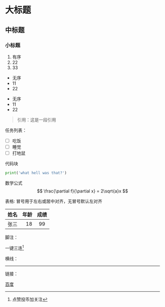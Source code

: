 
# 大标题
## 中标题
### 小标题

1. 有序
2. 22
3. 33

- 无序
- 11
- 22

* 无序
* 11
* 22

> 引用：这是一段引用


任务列表：
- [ ] 吃饭
- [ ] 睡觉
- [ ] 打地鼠

代码块
```python
print('what hell was that?')
```

数学公式
$$
\frac{\partial f}{\partial x} = 2\sqrt{a}x
$$

表格:
冒号用于左右或居中对齐，无冒号默认左对齐

| 姓名 | 年龄 | 成绩 |
| :--- | ---: | :---:|
|张三|18|99|

脚注：

一键三连[^三连]

[^三连]:点赞投币加关注

横线：

---

链接：

[百度](www.baidu.com"这是一个搜索引擎")






